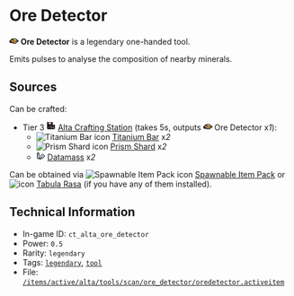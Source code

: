 # Ore Detector

<img src="https://raw.githubusercontent.com/Ceterai/Enternia/main/items/active/alta/tools/scan/ore_detector/icon.png" alt="Ore Detector icon" loading="lazy" height="16px" width="auto" /> **Ore Detector** is a legendary one-handed tool.

Emits pulses to analyse the composition of nearby minerals.

## Sources

Can be crafted:

- Tier 3 ![ ](https://raw.githubusercontent.com/Ceterai/Enternia/main/objects/alta/crafting/crafting_station/icon3.png) [Alta Crafting Station](https://ceterai.github.io/MyEnternia/Wiki/AltaCraftingStation) (takes 5s, outputs <img src="https://raw.githubusercontent.com/Ceterai/Enternia/main/items/active/alta/tools/scan/ore_detector/icon.png" alt="Ore Detector icon" loading="lazy" height="16px" width="auto" /> Ore Detector x*1*):
  - <img src="https://starbounder.org/mediawiki/images/9/94/Titanium_Bar.png" alt="Titanium Bar icon" loading="lazy" height="13px" width="14px" /> [Titanium Bar](https://starbounder.org/Titanium_Bar) x*2*
  - <img src="https://starbounder.org/mediawiki/images/c/c0/Prism_Shard.png" alt="Prism Shard icon" loading="lazy" height="10px" width="10px" /> [Prism Shard](https://starbounder.org/Prism_Shard) x*2*
  - <img src="https://raw.githubusercontent.com/Ceterai/Enternia/main/items/generic/crafting/alta/datamass.png" alt="Datamass icon" loading="lazy" height="16px" width="auto" /> [Datamass](https://ceterai.github.io/MyEnternia/Wiki/Datamass) x*2*

Can be obtained via <img src="https://raw.githubusercontent.com/Silverfeelin/Starbound-SpawnableItemPack/master/interface/sip/iconSmall.png" alt="Spawnable Item Pack icon" width="18" height="14"/> [Spawnable Item Pack](https://steamcommunity.com/sharedfiles/filedetails/?id=733665104) or <img src="https://steamuserimages-a.akamaihd.net/ugc/263843960696222713/3EC9A7C005541F7D577EBCB8C5736B4EFC9973D6/" alt="icon" width="8" height="12"/> [Tabula Rasa](https://community.playstarbound.com/resources/the-tabula-rasa.3222/) (if you have any of them installed).

## Technical Information

- In-game ID: `ct_alta_ore_detector`
- Power: `0.5`
- Rarity: `legendary`
- Tags: [`legendary`](https://ceterai.github.io/MyEnternia/Wiki/Tags/Legendary), [`tool`](https://ceterai.github.io/MyEnternia/Wiki/Tags/Tool)
- File: [`/items/active/alta/tools/scan/ore_detector/oredetector.activeitem`](https://github.com/Ceterai/Enternia/blob/main/items/active/alta/tools/scan/ore_detector/oredetector.activeitem)
